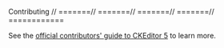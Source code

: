 Contributing
// =======// =======// =======// =======// ============

See the [official contributors' guide to CKEditor 5](https://ckeditor.com/docs/ckeditor5/latest/framework/guides/contributing/contributing.html) to learn more.
